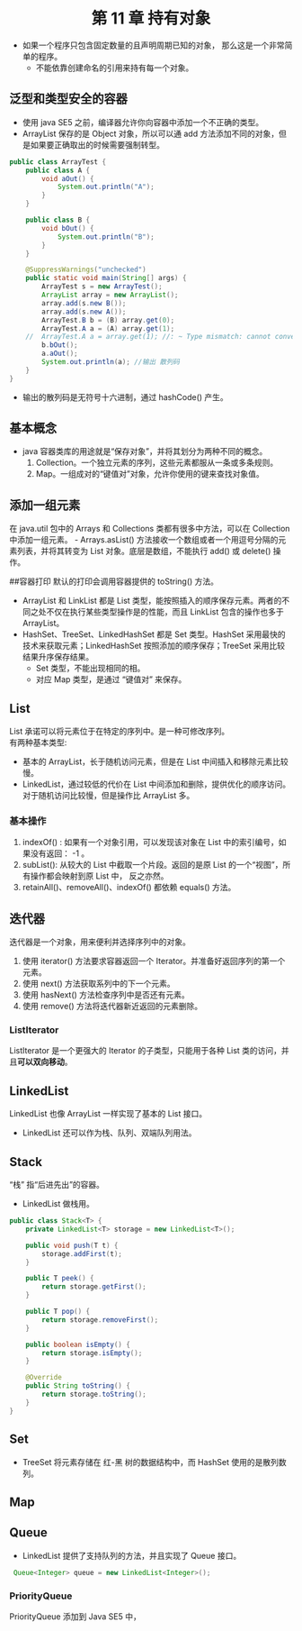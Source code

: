 # <center> 第 11 章 持有对象 </center> #
- 如果一个程序只包含固定数量的且声明周期已知的对象， 那么这是一个非常简单的程序。
    - 不能依靠创建命名的引用来持有每一个对象。
## 泛型和类型安全的容器
- 使用 java SE5 之前，编译器允许你向容器中添加一个不正确的类型。
- ArrayList 保存的是 Object 对象，所以可以通 add 方法添加不同的对象，但是如果要正确取出的时候需要强制转型。
```java
public class ArrayTest {
	public class A {
		void aOut() {
			System.out.println("A");
		}
	}

	public class B {
		void bOut() {
			System.out.println("B");
		}
	}

	@SuppressWarnings("unchecked")
	public static void main(String[] args) {
		ArrayTest s = new ArrayTest();
		ArrayList array = new ArrayList();
		array.add(s.new B());
		array.add(s.new A());
		ArrayTest.B b = (B) array.get(0);
		ArrayTest.A a = (A) array.get(1);
	//	ArrayTest.A a = array.get(1); //: ~ Type mismatch: cannot convert from Object to ArrayTest.A
		b.bOut();
		a.aOut();
		System.out.println(a); //输出 散列码
	}
}
``` 
- 输出的散列码是无符号十六进制，通过 hashCode() 产生。

##  基本概念
- java 容器类库的用途就是“保存对象”，并将其划分为两种不同的概念。
    1. Collection。一个独立元素的序列，这些元素都服从一条或多条规则。
    2. Map。一组成对的“键值对”对象，允许你使用的键来查找对象值。
## 添加一组元素
在 java.util 包中的 Arrays 和 Collections 类都有很多中方法，可以在 Collection 中添加一组元素。
    - Arrays.asList() 方法接收一个数组或者一个用逗号分隔的元素列表，并将其转变为 List 对象。底层是数组，不能执行 add() 或 delete() 操作。

##容器打印
默认的打印会调用容器提供的 toString() 方法。
- ArrayList 和 LinkList 都是 List 类型，能按照插入的顺序保存元素。两者的不同之处不仅在执行某些类型操作是的性能，而且 LinkList 包含的操作也多于 ArrayList。
- HashSet、TreeSet、LinkedHashSet 都是 Set 类型。HashSet 采用最快的技术来获取元素；LinkedHashSet 按照添加的顺序保存；TreeSet 采用比较结果升序保存结果。
    - Set 类型，不能出现相同的相。
    - 对应 Map 类型，是通过 “键值对” 来保存。

## List
List 承诺可以将元素位于在特定的序列中。是一种可修改序列。<br>
有两种基本类型:
 - 基本的 ArrayList，长于随机访问元素，但是在 List 中间插入和移除元素比较慢。
 - LinkedList，通过较低的代价在 List 中间添加和删除，提供优化的顺序访问。对于随机访问比较慢，但是操作比 ArrayList 多。

### 基本操作
1. indexOf() :  如果有一个对象引用，可以发现该对象在 List 中的索引编号，如果没有返回： -1 。
2. subList():   从较大的 List 中截取一个片段。返回的是原 List 的一个“视图”，所有操作都会映射到原 List 中， 反之亦然。
3. retainAll()、removeAll()、indexOf() 都依赖 equals() 方法。

## 迭代器
迭代器是一个对象，用来便利并选择序列中的对象。
1. 使用 iterator() 方法要求容器返回一个 Iterator。并准备好返回序列的第一个元素。
2. 使用 next() 方法获取系列中的下一个元素。
3. 使用 hasNext() 方法检查序列中是否还有元素。
4. 使用 remove() 方法将迭代器新近返回的元素删除。

### ListIterator
ListIterator 是一个更强大的 Iterator 的子类型，只能用于各种 List 类的访问，并且**可以双向移动**。

## LinkedList
LinkedList 也像 ArrayList 一样实现了基本的 List 接口。
- LinkedList 还可以作为栈、队列、双端队列用法。
## Stack
“栈” 指“后进先出”的容器。
- LinkedList 做栈用。
```java
public class Stack<T> {
    private LinkedList<T> storage = new LinkedList<T>();

    public void push(T t) {
        storage.addFirst(t);
    }

    public T peek() {
        return storage.getFirst();
    }

    public T pop() {
        return storage.removeFirst();
    }

    public boolean isEmpty() {
        return storage.isEmpty();
    }

    @Override
    public String toString() {
        return storage.toString();
    }
}

```

## Set
- TreeSet 将元素存储在 红-黑 树的数据结构中，而 HashSet 使用的是散列数列。


## Map


## Queue
- LinkedList 提供了支持队列的方法，并且实现了 Queue 接口。
```java
 Queue<Integer> queue = new LinkedList<Integer>();
```

### PriorityQueue
PriorityQueue 添加到 Java SE5 中，